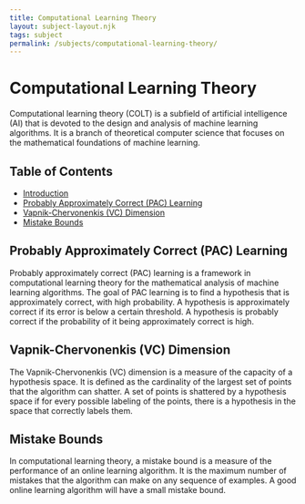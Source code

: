 ```yaml
---
title: Computational Learning Theory
layout: subject-layout.njk
tags: subject
permalink: /subjects/computational-learning-theory/
---
```


# Computational Learning Theory

Computational learning theory (COLT) is a subfield of artificial intelligence (AI) that is devoted to the design and analysis of machine learning algorithms. It is a branch of theoretical computer science that focuses on the mathematical foundations of machine learning.

## Table of Contents

*   [Introduction](#computational-learning-theory)
*   [Probably Approximately Correct (PAC) Learning](#probably-approximately-correct-pac-learning)
*   [Vapnik-Chervonenkis (VC) Dimension](#vapnik-chervonenkis-vc-dimension)
*   [Mistake Bounds](#mistake-bounds)

## Probably Approximately Correct (PAC) Learning

Probably approximately correct (PAC) learning is a framework in computational learning theory for the mathematical analysis of machine learning algorithms. The goal of PAC learning is to find a hypothesis that is approximately correct, with high probability. A hypothesis is approximately correct if its error is below a certain threshold. A hypothesis is probably correct if the probability of it being approximately correct is high.

## Vapnik-Chervonenkis (VC) Dimension

The Vapnik-Chervonenkis (VC) dimension is a measure of the capacity of a hypothesis space. It is defined as the cardinality of the largest set of points that the algorithm can shatter. A set of points is shattered by a hypothesis space if for every possible labeling of the points, there is a hypothesis in the space that correctly labels them.

## Mistake Bounds

In computational learning theory, a mistake bound is a measure of the performance of an online learning algorithm. It is the maximum number of mistakes that the algorithm can make on any sequence of examples. A good online learning algorithm will have a small mistake bound.